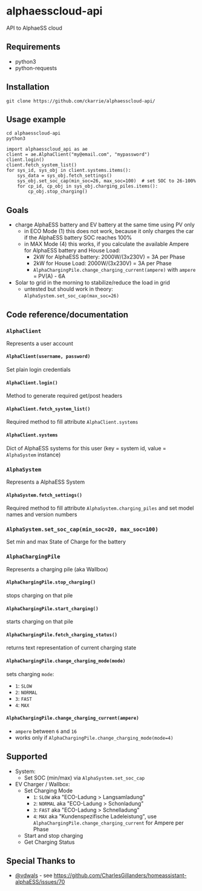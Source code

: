 # alphaesscloud-api
API to AlphaeSS cloud

## Requirements
- python3
- python-requests

## Installation

    git clone https://github.com/ckarrie/alphaesscloud-api/

## Usage example

    cd alphaesscloud-api
    python3

```python3
import alphaesscloud_api as ae
client = ae.AlphaClient("my@email.com", "mypassword")
client.login()
client.fetch_system_list()
for sys_id, sys_obj in client.systems.items():
    sys_data = sys_obj.fetch_settings()
    sys_obj.set_soc_cap(min_soc=26, max_soc=100)  # set SOC to 26-100%
    for cp_id, cp_obj in sys_obj.charging_piles.items():
        cp_obj.stop_charging()
```

## Goals

- charge AlphaESS battery and EV battery at the same time using PV only
    - in ECO Mode (1) this does not work, because it only charges the car if the AlphaESS battery SOC reaches 100%
    - in MAX Mode (4) this works, if you calculate the available Ampere for AlphaESS battery and House Load:
        - 2kW for AlphaESS battery: 2000W/(3x230V) = 3A per Phase
        - 2kW for House Load: 2000W/(3x230V) = 3A per Phase
        - `AlphaChargingPile.change_charging_current(ampere)` with `ampere` = PV(A) - 6A
- Solar to grid in the morning to stabilize/reduce the load in grid
    - untested but should work in theory: `AlphaSystem.set_soc_cap(max_soc=26)`

## Code reference/documentation

### `AlphaClient`

Represents a user account

#### `AlphaClient(username, password)`

Set plain login credentials

#### `AlphaClient.login()`

Method to generate required get/post headers

#### `AlphaClient.fetch_system_list()`

Required method to fill attribute `AlphaClient.systems`

#### `AlphaClient.systems`

Dict of AlphaESS systems for this user (key = system id, value = `AlphaSystem` instance)

### `AlphaSystem`

Represents a AlphaESS System

#### `AlphaSystem.fetch_settings()`

Required method to fill attribute `AlphaSystem.charging_piles` and set model names and version numbers

### `AlphaSystem.set_soc_cap(min_soc=20, max_soc=100)`

Set min and max State of Charge for the battery

### `AlphaChargingPile`

Represents a charging pile (aka Wallbox)

#### `AlphaChargingPile.stop_charging()`

stops charging on that pile

#### `AlphaChargingPile.start_charging()`

starts charging on that pile

#### `AlphaChargingPile.fetch_charging_status()`

returns text representation of current charging state

#### `AlphaChargingPile.change_charging_mode(mode)`

sets charging `mode`:
- `1`: `SLOW` 
- `2`: `NORMAL` 
- `3`: `FAST` 
- `4`: `MAX`

#### `AlphaChargingPile.change_charging_current(ampere)`

- `ampere` between `6` and `16`
- works only if `AlphaChargingPile.change_charging_mode(mode=4)`

## Supported
- System:
    - Set SOC (min/max) via `AlphaSystem.set_soc_cap`
- EV Charger / Wallbox:
    - Set Charging Mode
        - `1`: `SLOW` aka "ECO-Ladung > Langsamladung"
        - `2`: `NORMAL` aka "ECO-Ladung > Schonladung"
        - `3`: `FAST` aka "ECO-Ladung > Schnelladung"
        - `4`: `MAX` aka "Kundenspezifische Ladeleistung", use `AlphaChargingPile.change_charging_current` for Ampere per Phase
    - Start and stop charging
    - Get Charging Status
 
## Special Thanks to
- [@vdwals](https://github.com/vdwals) - see https://github.com/CharlesGillanders/homeassistant-alphaESS/issues/70
